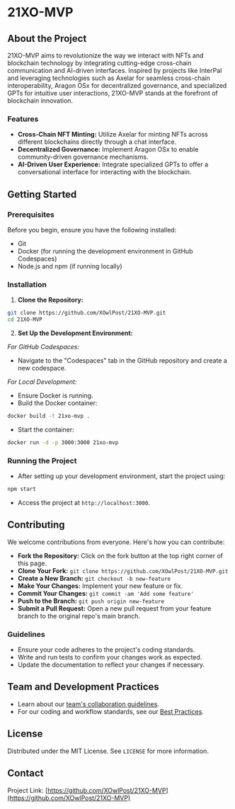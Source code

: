# 21XO-MVP

## About the Project

21XO-MVP aims to revolutionize the way we interact with NFTs and blockchain technology by integrating cutting-edge cross-chain communication and AI-driven interfaces. Inspired by projects like InterPal and leveraging technologies such as Axelar for seamless cross-chain interoperability, Aragon OSx for decentralized governance, and specialized GPTs for intuitive user interactions, 21XO-MVP stands at the forefront of blockchain innovation.

### Features

- **Cross-Chain NFT Minting:** Utilize Axelar for minting NFTs across different blockchains directly through a chat interface.
- **Decentralized Governance:** Implement Aragon OSx to enable community-driven governance mechanisms.
- **AI-Driven User Experience:** Integrate specialized GPTs to offer a conversational interface for interacting with the blockchain.

## Getting Started

### Prerequisites

Before you begin, ensure you have the following installed:
- Git
- Docker (for running the development environment in GitHub Codespaces)
- Node.js and npm (if running locally)

### Installation

1. **Clone the Repository:**

```bash
git clone https://github.com/XOwlPost/21XO-MVP.git
cd 21XO-MVP
```

2. **Set Up the Development Environment:**

_For GitHub Codespaces:_

- Navigate to the "Codespaces" tab in the GitHub repository and create a new codespace.

_For Local Development:_

- Ensure Docker is running.
- Build the Docker container:
```bash
docker build -t 21xo-mvp .
```
- Start the container:
```bash
docker run -d -p 3000:3000 21xo-mvp
```

### Running the Project

- After setting up your development environment, start the project using:
```bash
npm start
```
- Access the project at `http://localhost:3000`.

## Contributing

We welcome contributions from everyone. Here's how you can contribute:

- **Fork the Repository:** Click on the fork button at the top right corner of this page.
- **Clone Your Fork:** `git clone https://github.com/XOwlPost/21XO-MVP.git`
- **Create a New Branch:** `git checkout -b new-feature`
- **Make Your Changes:** Implement your new feature or fix.
- **Commit Your Changes:** `git commit -am 'Add some feature'`
- **Push to the Branch:** `git push origin new-feature`
- **Submit a Pull Request:** Open a new pull request from your feature branch to the original repo's main branch.

### Guidelines

- Ensure your code adheres to the project's coding standards.
- Write and run tests to confirm your changes work as expected.
- Update the documentation to reflect your changes if necessary.

## Team and Development Practices
- Learn about our [team's collaboration guidelines](docs/TEAM.md).
- For our coding and workflow standards, see our [Best Practices](docs/BestPractices.md).

## License

Distributed under the MIT License. See `LICENSE` for more information.

## Contact

Project Link: [https://github.com/XOwlPost/21XO-MVP](https://github.com/XOwlPost/21XO-MVP)
